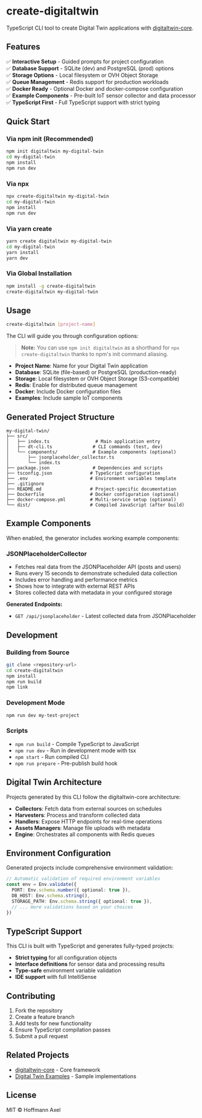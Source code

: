 # create-digitaltwin

TypeScript CLI tool to create Digital Twin applications with [digitaltwin-core](https://github.com/CePseudoBE/digital-twin-core).

## Features

✅ **Interactive Setup** - Guided prompts for project configuration  
✅ **Database Support** - SQLite (dev) and PostgreSQL (prod) options  
✅ **Storage Options** - Local filesystem or OVH Object Storage  
✅ **Queue Management** - Redis support for production workloads  
✅ **Docker Ready** - Optional Docker and docker-compose configuration  
✅ **Example Components** - Pre-built IoT sensor collector and data processor  
✅ **TypeScript First** - Full TypeScript support with strict typing  

## Quick Start

### Via npm init (Recommended)
```bash
npm init digitaltwin my-digital-twin
cd my-digital-twin
npm install
npm run dev
```

### Via npx
```bash
npx create-digitaltwin my-digital-twin
cd my-digital-twin
npm install
npm run dev
```

### Via yarn create
```bash
yarn create digitaltwin my-digital-twin
cd my-digital-twin
yarn install
yarn dev
```

### Via Global Installation
```bash
npm install -g create-digitaltwin
create-digitaltwin my-digital-twin
```

## Usage

```bash
create-digitaltwin [project-name]
```

The CLI will guide you through configuration options:

> **Note:** You can use `npm init digitaltwin` as a shorthand for `npx create-digitaltwin` thanks to npm's init command aliasing.

- **Project Name**: Name for your Digital Twin application
- **Database**: SQLite (file-based) or PostgreSQL (production-ready)  
- **Storage**: Local filesystem or OVH Object Storage (S3-compatible)
- **Redis**: Enable for distributed queue management
- **Docker**: Include Docker configuration files
- **Examples**: Include sample IoT components

## Generated Project Structure

```
my-digital-twin/
├── src/
│   ├── index.ts                 # Main application entry
│   ├── dt-cli.ts               # CLI commands (test, dev)
│   └── components/             # Example components (optional)
│       ├── jsonplaceholder_collector.ts
│       └── index.ts
├── package.json                # Dependencies and scripts
├── tsconfig.json              # TypeScript configuration
├── .env                       # Environment variables template
├── .gitignore
├── README.md                  # Project-specific documentation
├── Dockerfile                 # Docker configuration (optional)
├── docker-compose.yml         # Multi-service setup (optional)
└── dist/                      # Compiled JavaScript (after build)
```

## Example Components

When enabled, the generator includes working example components:

### JSONPlaceholderCollector
- Fetches real data from the JSONPlaceholder API (posts and users)
- Runs every 15 seconds to demonstrate scheduled data collection
- Includes error handling and performance metrics
- Shows how to integrate with external REST APIs
- Stores collected data with metadata in your configured storage

**Generated Endpoints:**
- `GET /api/jsonplaceholder` - Latest collected data from JSONPlaceholder

## Development

### Building from Source

```bash
git clone <repository-url>
cd create-digitaltwin
npm install
npm run build
npm link
```

### Development Mode
```bash
npm run dev my-test-project
```

### Scripts

- `npm run build` - Compile TypeScript to JavaScript
- `npm run dev` - Run in development mode with tsx
- `npm start` - Run compiled CLI
- `npm run prepare` - Pre-publish build hook

## Digital Twin Architecture

Projects generated by this CLI follow the digitaltwin-core architecture:

- **Collectors**: Fetch data from external sources on schedules
- **Harvesters**: Process and transform collected data  
- **Handlers**: Expose HTTP endpoints for real-time operations
- **Assets Managers**: Manage file uploads with metadata
- **Engine**: Orchestrates all components with Redis queues

## Environment Configuration

Generated projects include comprehensive environment validation:

```typescript
// Automatic validation of required environment variables
const env = Env.validate({
  PORT: Env.schema.number({ optional: true }),
  DB_HOST: Env.schema.string(),
  STORAGE_PATH: Env.schema.string({ optional: true }),
  // ... more validations based on your choices
})
```

## TypeScript Support

This CLI is built with TypeScript and generates fully-typed projects:

- **Strict typing** for all configuration objects
- **Interface definitions** for sensor data and processing results  
- **Type-safe** environment variable validation
- **IDE support** with full IntelliSense

## Contributing

1. Fork the repository
2. Create a feature branch
3. Add tests for new functionality
4. Ensure TypeScript compilation passes
5. Submit a pull request

## Related Projects

- [digitaltwin-core](https://github.com/CePseudoBE/digital-twin-core) - Core framework
- [Digital Twin Examples](https://github.com/CePseudoBE/digital-twin-examples) - Sample implementations

## License

MIT © Hoffmann Axel